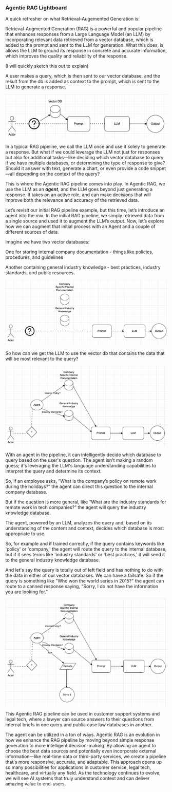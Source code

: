 ### Agentic RAG Lightboard

A quick refresher on what Retrieval-Augemented Generation is:

Retrieval-Augmented Generation (RAG) is a powerful and popular pipeline that enhances responses from a Large Language Model (an LLM) by incorporating relevant data retrieved from a vector database, which is added to the prompt and sent to the LLM for generation. What this does, is allows the LLM to ground its response in concrete and accurate information, which improves the quality and reliability of the response.

(I will quickly sketch this out to explain)

A user makes a query, which is then sent to our vector database, and the result from the db is added as context to the prompt, which is sent to the LLM to generate a response.

![simple_rag](./imgs/Simple_RAG.png)

In a typical RAG pipeline, we call the LLM once and use it solely to generate a response. But what if we could leverage the LLM not just for responses but also for additional tasks—like deciding which vector database to query if we have multiple databases, or determining the type of response to give? Should it answer with text, generate a chart, or even provide a code snippet—all depending on the context of the query?

This is where the Agentic RAG pipeline comes into play. In Agentic RAG, we use the LLM as an ***agent***, and the LLM goes beyond just generating a response. It takes on an active role, and can make decisions that will improve both the relevance and accuracy of the retrieved data.

Let’s revisit our initial RAG pipeline example, but this time, let’s introduce an agent into the mix. In the initial RAG pipeline, we simply retrieved data from a single source and used it to augment the LLM’s output. Now, let’s explore how we can augment that initial process with an Agent and a couple of different sources of data.

Imagine we have two vector databases:

One for storing internal company documentation - things like policies, procedures, and guidelines

Another containing general industry knowledge - best practices, industry standards, and public resources.

![two_vbs](./imgs/two_vbs.png)

So how can we get the LLM to use the vector db that contains the data that will be most relevant to the query?

![agent_flow](./imgs/agent_flow.png)

With an agent in the pipeline, it can intelligently decide which database to query based on the user's question. The agent isn't making a random guess; it's leveraging the LLM's language understanding capabilities to interpret the query and determine its context.

So, if an employee asks, “What is the company’s policy on remote work during the holidays?” the agent can direct this question to the internal company database.

But if the question is more general, like “What are the industry standards for remote work in tech companies?” the agent will query the industry knowledge database.

The agent, powered by an LLM, analyzes the query and, based on its understanding of the content and context, decides which database is most appropriate to use.

So, for example and if trained correctly, if the query contains keywords like 'policy' or 'company,' the agent will route the query to the internal database, but if it sees terms like 'industry standards' or 'best practices,' it will send it to the general industry knowledge database.

And let's say the query is totally out of left field and has nothing to do with the data in either of our vector databases. We can have a failsafe. So if the query is something like "Who won the world series in 2015?" the agent can route to a canned response saying, "Sorry, I do not have the information you are looking for."

![sorry](./imgs/sorry.png)

This Agentic RAG pipeline can be used in customer support systems and legal tech, where a lawyer can source answers to their questions from internal briefs in one query and public case law databases in another.

The agent can be utilized in a ton of ways. Agentic RAG is an evolution in how we enhance the RAG pipeline by moving beyond simple response generation to more intelligent decision-making. By allowing an agent to choose the best data sources and potentially even incorporate external information—like real-time data or third-party services, we create a pipeline that's more responsive, accurate, and adaptable. This approach opens up so many possibilities for applications in customer service, legal tech, healthcare, and virtually any field. As the technology continues to evolve, we will see AI systems that truly understand context and can deliver amazing value to end-users.
